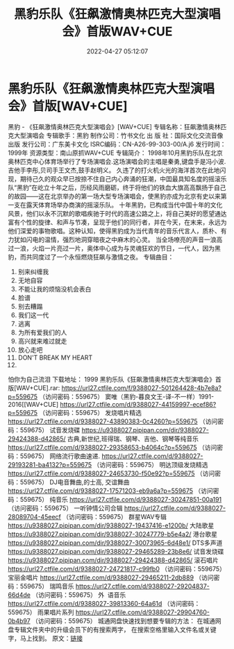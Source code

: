 ﻿---
title: 黑豹乐队《狂飙激情奥林匹克大型演唱会》首版WAV+CUE
date: 2022-04-27 05:12:07
categories: WAV车载音乐、镜像
tags: 国语流行
---
# 黑豹乐队《狂飙激情奥林匹克大型演唱会》首版[WAV+CUE]

黑豹 -
《狂飙激情奥林匹克大型演唱会》[WAV+CUE]
专辑名称：狂飙激情奥林匹克大型演唱会
专辑歌手：黑豹
制作公司：竹书文化
出 版 社：国际文化交流音像出版
发行公司：广东美卡文化
ISRC编码：CN-A26-99-303-00/A.j6
发行时间：1999年
资源类型：南山原抓WAV+CUE
专辑简介：
1998年10月黑豹乐队在北京奥林匹克中心体育场举行了专场演唱会.这场演唱会的主唱是秦勇,键盘手是冯小波.吉他手李彤,贝司手王文杰,鼓手赵明义。
久违了的打火机火光的海洋首次在此地闪现，期待己久的观众早已按捺不住自己内心奔涌的狂潮，中囯最具知名度的摇滚乐队“黑豹”在屹立十年之后，历经风雨磨砺，终于将他们的铁血大旗高高飘扬于自己的故园——这在北京举办的第一场大型专场演唱会，使黑豹亦成为北京有史以来第一支在露天体育场举办商演的摇滚乐队。
十年黑豹，已构成当代中国十年的文化风景，他们以永不沉默的歌唱疾驰于时代的高速公路之上，将自己美好的愿望通达富有个性的旋律、和声与节凑，呈现于他们的同行者，并在今天，在末来，永远为他们深爱的事物歌唱。这种认知，使得黑豹成为当代青年的音乐代言人，质朴、有力犹如闪电的温情，强烈地洞穿暗夜之中麻木的心灵。
当全场嘹亮的声音一浪高过一浪，火焰一片亮过一片，奥体中心成为与灵魂狂欢的节日，一代人，因为黑豹，而共同度过了一个永恒燃烧狂飙与激情之夜。
专辑曲目：
01. 别来纠缠我
02. 无地自容
03. 不能让我的烦恼没机会表白
04. 脸谱
05. 别去糟蹋
06. 我们这一代
07. 逃离
08. 为所有爱我们的人
09. 高兴就来难过就走
10. 放心走吧
11. DON'T BREAK MY
HEART
12.
怕你为自己流泪
下载地址：
1999 黑豹乐队《狂飙激情奥林匹克大型演唱会》首版[WAV+CUE].rar: https://url27.ctfile.com/f/9388027-501264428-4b7e8a?p=559675
（访问密码：559675）
窦唯（黑豹-暮良文王-译-不一样）1991-2016[[WAV+CUE]
https://url27.ctfile.com/d/9388027-44159997-ecef86?p=559675
（访问密码：559675）
发烧唱片精选
https://url27.ctfile.com/d/9388027-43890383-0c4260?p=559675
（访问密码：559675）
试音发烧碟
https://u9388027.pipipan.com/dir/9388027-29424388-d42865/
古典,新世纪,班得瑞、钢琴、吉他、钢琴等纯音乐
https://url27.ctfile.com/d/9388027-29358653-b4064c?p=559675
（访问密码：559675）
网络流行歌曲速递.
https://url27.ctfile.com/d/9388027-29193281-ba4132?p=559675
（访问密码：559675）
明达顶级发烧精选
https://url27.ctfile.com/d/9388027-24653730-f50e92?p=559675
（访问密码：559675）
DJ电音舞曲,的士高,
交谊舞曲
https://url27.ctfile.com/d/9388027-17571203-eb9a6a?p=559675
（访问密码：559675）
纯音乐
https://url27.ctfile.com/d/9388027-30247851-00a191
（访问密码：559675）
一听钟情公司合辑
https://url27.ctfile.com/d/9388027-28089704-45eecf
（访问密码：559675）
群星WAV专辑
https://u9388027.pipipan.com/dir/9388027-19437416-e1200b/
大陆歌星
https://u9388027.pipipan.com/dir/9388027-30247779-b5e4a2/
港台歌星
https://u9388027.pipipan.com/dir/9388027-30073965-6d48e1/
DTS多声道
https://u9388027.pipipan.com/dir/9388027-29465289-23b8e6/
试音发烧碟
https://u9388027.pipipan.com/dir/9388027-29424388-d42865/
滚石唱片
https://url27.ctfile.com/d/9388027-24721817-c99fb0
（访问密码：559675）
宝丽金唱片
https://url27.ctfile.com/d/9388027-29465211-2db889
（访问密码：559675）
瑞鸣音乐
https://url27.ctfile.com/d/9388027-29204837-66d4de
（访问密码：559675）
外  语音乐
https://url27.ctfile.com/d/9388027-39813360-64a61d
（访问密码：559675）
雨果唱片系列
https://url27.ctfile.com/d/9388027-29904760-0b4b97
（访问密码：559675）
城通网盘快速找到想要专辑的方法：
在城通网盘专辑文件夹中的升级会员下的有搜索两字，
在搜索空格里输入文件名或关键字，马上找到。
原文：[链接](https://blog.sina.com.cn/s/blog_1647c7e7601030wvs.html)